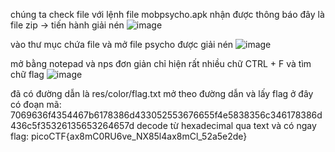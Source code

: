 chúng ta check file với lệnh file mobpsycho.apk
nhận được thông báo đây là file zip -> tiến hành giải nén
![image](https://github.com/PhanTrung2012/WUP-picoctf/assets/121162586/d6be880c-8804-4848-81f9-b5ab06ae6756)

vào thư mục chứa file và mở file psycho được giải nén
![image](https://github.com/PhanTrung2012/WUP-picoctf/assets/121162586/d06a34a1-9057-40f5-a860-49ae308d9b74)

mở bằng notepad và nps đơn giản chỉ hiện rất nhiều chữ
CTRL + F và tìm chữ flag
![image](https://github.com/PhanTrung2012/WUP-picoctf/assets/121162586/6f9b83dd-4f04-493b-85c4-e028e7a1e6de)

đã có đường dẫn là res/color/flag.txt
mở theo đường dẫn và lấy flag
ở đây có đoạn mã: 7069636f4354467b6178386d433052553676655f4e5838356c346178386d436c5f35326135653264657d
decode từ hexadecimal qua text và có ngay flag: picoCTF{ax8mC0RU6ve_NX85l4ax8mCl_52a5e2de}
